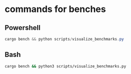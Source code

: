 # commands for benches

## Powershell

```powershell
cargo bench && python scripts/visualize_benchmarks.py
```

## Bash

```bash
cargo bench && python3 scripts/visualize_benchmarks.py
```
